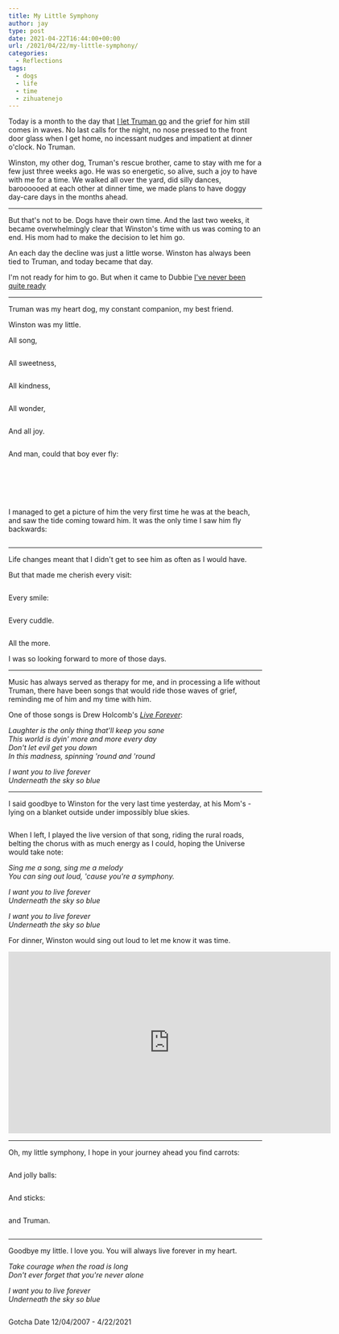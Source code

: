 ```yaml
---
title: My Little Symphony
author: jay
type: post
date: 2021-04-22T16:44:00+00:00
url: /2021/04/22/my-little-symphony/
categories:
  - Reflections
tags:
  - dogs
  - life
  - time
  - zihuatenejo
---
```


Today is a month to the day that [I let Truman go](/2021/03/22/he-changed-mine/) and the grief for him still comes in waves. No last calls for the night, no nose pressed to the front door glass when I get home, no incessant nudges and impatient at dinner o'clock. No Truman.

Winston, my other dog, Truman's rescue brother, came to stay with me for a few just three weeks ago. He was so energetic, so alive, such a joy to have with me for a time. We walked all over the yard, did silly dances, baroooooed at each other at dinner time, we made plans to have doggy day-care days in the months ahead.

---

But that's not to be. Dogs have their own time. And the last two weeks, it became overwhelmingly clear that Winston's time with us was coming to an end. His mom had to make the decision to let him go.

An each day the decline was just a little worse. Winston has always been tied to Truman, and today became that day.

I'm not ready for him to go. But when it came to Dubbie [I've never been quite ready](/2007/12/05/priorities/)

---

Truman was my heart dog, my constant companion, my best friend.

Winston was my little.

All song,

<a href="https://photos.rambleon.org/PhotoShare/n-sRqtzP/i-X6zFk7V/A"><img src="https://photos.smugmug.com/photos/i-X6zFk7V/0/c79049a8/L/i-X6zFk7V-L.jpg" alt=""></a>

All sweetness,

<a href="https://photos.rambleon.org/PhotoShare/n-sRqtzP/i-2PH4qmt/A"><img src="https://photos.smugmug.com/photos/i-2PH4qmt/0/ea003de4/L/i-2PH4qmt-L.jpg" alt=""></a>

All kindness,

<a href="https://photos.rambleon.org/PhotoShare/n-sRqtzP/i-7nSFhKF/A"><img src="https://photos.smugmug.com/photos/i-7nSFhKF/0/6d45394d/L/i-7nSFhKF-L.jpg" alt=""></a>

All wonder,

<a href="https://photos.rambleon.org/PhotoShare/n-sRqtzP/i-B9PxNzq/A"><img src="https://photos.smugmug.com/photos/i-B9PxNzq/0/69bc3cdc/L/i-B9PxNzq-L.jpg" alt=""></a>

And all joy.

<a href="https://photos.rambleon.org/PhotoShare/n-sRqtzP/i-9sjD5ZH/A"><img src="https://photos.smugmug.com/photos/i-9sjD5ZH/0/49817766/L/i-9sjD5ZH-L.jpg" alt=""></a>

And man, could that boy ever fly:

<a href="https://photos.rambleon.org/PhotoShare/n-sRqtzP/i-Vmfv5J8/A"><img src="https://photos.smugmug.com/photos/i-Vmfv5J8/0/add463f4/L/i-Vmfv5J8-L.jpg" alt=""></a>

<a href="https://photos.rambleon.org/PhotoShare/n-sRqtzP/i-j8zrctc/A"><img src="https://photos.smugmug.com/photos/i-j8zrctc/0/d5ab83e0/L/i-j8zrctc-L.jpg" alt=""></a>

<a href="https://photos.rambleon.org/PhotoShare/n-sRqtzP/i-BC9FQfT/A"><img src="https://photos.smugmug.com/photos/i-BC9FQfT/0/8ac3ffe0/L/i-BC9FQfT-L.jpg" alt=""></a>

<a href="https://photos.rambleon.org/PhotoShare/n-sRqtzP/i-SxD6LJM/A"><img src="https://photos.smugmug.com/photos/i-SxD6LJM/0/c22094a2/L/i-SxD6LJM-L.jpg" alt=""></a>

<a href="https://photos.rambleon.org/PhotoShare/n-sRqtzP/i-rhWsFHc/A"><img src="https://photos.smugmug.com/photos/i-rhWsFHc/0/166cdfd0/L/i-rhWsFHc-L.jpg" alt=""></a>

<a href="https://photos.rambleon.org/All/Our-Pups/i-fTphNsm/A"><img src="https://photos.smugmug.com/All/Our-Pups/i-fTphNsm/0/302cc983/L/DSC_0783-L.jpg" alt=""></a>

I managed to get a picture of him the very first time he was at the beach, and saw the tide coming toward him. It was the only time I saw him fly backwards:

<a href="https://photos.rambleon.org/PhotoShare/n-sRqtzP/i-LdVB9th/A"><img src="https://photos.smugmug.com/photos/i-LdVB9th/0/2d52bbd5/XL/i-LdVB9th-XL.jpg" alt=""></a>

---

Life changes meant that I didn't get to see him as often as I would have.

But that made me cherish every visit:

<a href="https://photos.rambleon.org/PhotoShare/n-sRqtzP/i-vz7RTTg/A"><img src="https://photos.smugmug.com/photos/i-vz7RTTg/0/52eabf5b/XL/i-vz7RTTg-XL.jpg" alt=""></a>

Every smile:

<a href="https://photos.rambleon.org/PhotoShare/n-sRqtzP/i-Gm9Ph57/A"><img src="https://photos.smugmug.com/photos/i-Gm9Ph57/0/6117098d/L/i-Gm9Ph57-L.jpg" alt=""></a>

Every cuddle.

<a href="https://photos.rambleon.org/PhotoShare/n-sRqtzP/i-7xNSjtC/A"><img src="https://photos.smugmug.com/photos/i-7xNSjtC/0/b889e884/L/i-7xNSjtC-L.jpg" alt=""></a>

All the more.

I was so looking forward to more of those days.

---

Music has always served as therapy for me, and in processing a life without Truman, there have been songs that would ride those waves of grief, reminding me of him and my time with him.

One of those songs is Drew Holcomb's _[Live Forever](https://www.youtube.com/watch?v=JC31SLCQRwc)_:

>>>
_Laughter is the only thing that'll keep you sane_  
_This world is dyin' more and more every day_  
_Don't let evil get you down_  
_In this madness, spinning 'round and 'round_  

_I want you to live forever_  
_Underneath the sky so blue_  
>>>

---

I said goodbye to Winston for the very last time yesterday, at his Mom's - lying on a blanket outside under impossibly blue skies.

<a href="https://photos.rambleon.org/PhotoShare/n-sRqtzP/i-2vf3Dtp/A"><img src="https://photos.smugmug.com/photos/i-2vf3Dtp/0/7b0b3bc2/L/i-2vf3Dtp-L.jpg" alt=""></a>

When I left, I played the live version of that song, riding the rural roads, belting the chorus with as much energy as I could, hoping the Universe would take note:

>>>
_Sing me a song, sing me a melody_  
_You can sing out loud, 'cause you're a symphony._  

_I want you to live forever_  
_Underneath the sky so blue_  

_I want you to live forever_  
_Underneath the sky so blue_ 
>>>

For dinner, Winston would sing out loud to let me know it was time.

<iframe allow="fullscreen" allowfullscreen="true" frameborder="0" scrolling="no" width="640" height="360" src="https://api.smugmug.com/services/embed/10399587228_xMDX3x2?width=640&height=360&albumId=154530013&albumKey=K7TdVJ"></iframe>

---

Oh, my little symphony, I hope in your journey ahead you find carrots:

<a href="https://photos.rambleon.org/PhotoShare/n-sRqtzP/i-6d3cCnc/A"><img src="https://photos.smugmug.com/photos/i-6d3cCnc/0/233f577b/XL/i-6d3cCnc-XL.jpg" alt=""></a>

And jolly balls:

<a href="https://photos.rambleon.org/PhotoShare/n-sRqtzP/i-TCPhjRx/A"><img src="https://photos.smugmug.com/photos/i-TCPhjRx/0/bb89e496/L/i-TCPhjRx-L.jpg" alt=""></a>

And sticks:

<a href="https://photos.rambleon.org/All/Our-Pups/i-t8nCnST/A"><img src="https://photos.smugmug.com/All/Our-Pups/i-t8nCnST/0/8b826f1b/L/DSC_0447-L.jpg" alt=""></a>

and Truman.

<a href="https://photos.rambleon.org/PhotoShare/n-sRqtzP/i-S5SBSs3/A"><img src="https://photos.smugmug.com/photos/i-S5SBSs3/0/b42c305f/L/i-S5SBSs3-L.jpg" alt=""></a>

---

Goodbye my little. I love you. You will always live forever in my heart.

>>>
_Take courage when the road is long_  
_Don't ever forget that you're never alone_

_I want you to live forever_  
_Underneath the sky so blue_  
>>>

<a href="https://photos.rambleon.org/PhotoShare/n-sRqtzP/i-kmRfTzC/A"><img src="https://photos.smugmug.com/photos/i-kmRfTzC/0/dc71f6e0/L/i-kmRfTzC-L.jpg" alt=""></a>

Gotcha Date 12/04/2007 - 4/22/2021

